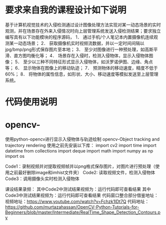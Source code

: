 # 要求来自我的课程设计如下说明
基于计算机视觉技术的入侵检测通过设计图像处理方法实现对某一动态场景的实时观测，并在场景存在外来入侵情况时向上层管理系统发送入侵检测结果；要求独立编写具有以下功能模块的程序源码，
1．	通过手机/个人笔记本内置摄像机连续观测某一动态场景；
2．	获取摄像机实时视频流数据，并以一定时间间隔以jpg/bmp/png形式保存图片至本地；
3．	至少对图像进行一种预处理，如高斯平滑、直方图均衡化等；
4．	场景存在入侵时，检测入侵物体，显示入侵物体图像；
5．	至少以三种不同特征形式显示入侵物体，如沃罗诺伊图、边缘、角点等；
6．	显示物体在图像上的移动轨迹；
7．	预测物体的移动速度，精度不低于60%；
8．	将物体的属性信息，如形状、大小、移动速度等模拟发送至上层管理系统。

# 代码使用说明
# opencv-
使用python-opencv进行显示入侵物体与轨迹绘制 opencv-Object tracking and trajectory rendering
使用之前先安装以下库：
import cv2
import time
import datetime
from collections import deque
import math
import numpy as np
import os

Code1：录制视频并对提取视频帧并以png格式保存图片，对图片进行预处理（使用之前最好删除image和imhist文件夹）
Code2:  读取视频文件，检测入侵物体
Code3：调用摄像头实时检测入侵物体

课设结果录频：
其中Code2中测试结果视频为：运行代码即可查看结果
其中Code3中测试结果视频为：运行代码即可查看结果
代码窗口整合部分借鉴地址：
视频地址：https://www.youtube.com/watch?v=Fchzk1lDt7Q
代码地址：https://github.com/murtazahassan/OpenCV-Python-Tutorials-for-Beginners/blob/master/Intermediate/RealTime_Shape_Detection_Contours.py

